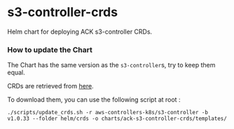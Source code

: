 # s3-controller-crds

Helm chart for deploying ACK s3-controller CRDs.

### How to update the Chart

The Chart has the same version as the `s3-controller`s, try to keep them equal.

CRDs are retrieved from [here](https://github.com/aws-controllers-k8s/s3-controller/tree/main/helm/crds).

To download them, you can use the following script at root : 
```
./scripts/update_crds.sh -r aws-controllers-k8s/s3-controller -b v1.0.33 --folder helm/crds -o charts/ack-s3-controller-crds/templates/
```